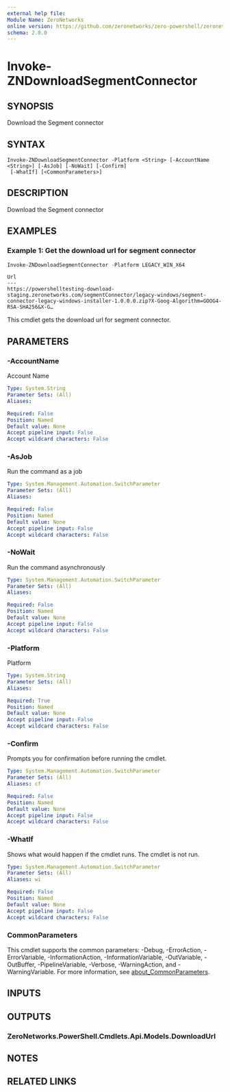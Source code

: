 ```yaml
---
external help file:
Module Name: ZeroNetworks
online version: https://github.com/zeronetworks/zero-powershell/zeronetworks/Invoke-ZNDownloadSegmentConnector
schema: 2.0.0
---
```


# Invoke-ZNDownloadSegmentConnector

## SYNOPSIS
Download the Segment connector

## SYNTAX

```
Invoke-ZNDownloadSegmentConnector -Platform <String> [-AccountName <String>] [-AsJob] [-NoWait] [-Confirm]
 [-WhatIf] [<CommonParameters>]
```

## DESCRIPTION
Download the Segment connector

## EXAMPLES

### Example 1: Get the download url for segment connector
```powershell
Invoke-ZNDownloadSegmentConnector -Platform LEGACY_WIN_X64 
```

```output
Url
---
https://powershelltesting-download-staging.zeronetworks.com/segmentConnector/legacy-windows/segment-connector-legacy-windows-installer-1.0.0.0.zip?X-Goog-Algorithm=GOOG4-RSA-SHA256&X-G…
```

This cmdlet gets the download url for segment connector.

## PARAMETERS

### -AccountName
Account Name

```yaml
Type: System.String
Parameter Sets: (All)
Aliases:

Required: False
Position: Named
Default value: None
Accept pipeline input: False
Accept wildcard characters: False
```

### -AsJob
Run the command as a job

```yaml
Type: System.Management.Automation.SwitchParameter
Parameter Sets: (All)
Aliases:

Required: False
Position: Named
Default value: None
Accept pipeline input: False
Accept wildcard characters: False
```

### -NoWait
Run the command asynchronously

```yaml
Type: System.Management.Automation.SwitchParameter
Parameter Sets: (All)
Aliases:

Required: False
Position: Named
Default value: None
Accept pipeline input: False
Accept wildcard characters: False
```

### -Platform
Platform

```yaml
Type: System.String
Parameter Sets: (All)
Aliases:

Required: True
Position: Named
Default value: None
Accept pipeline input: False
Accept wildcard characters: False
```

### -Confirm
Prompts you for confirmation before running the cmdlet.

```yaml
Type: System.Management.Automation.SwitchParameter
Parameter Sets: (All)
Aliases: cf

Required: False
Position: Named
Default value: None
Accept pipeline input: False
Accept wildcard characters: False
```

### -WhatIf
Shows what would happen if the cmdlet runs.
The cmdlet is not run.

```yaml
Type: System.Management.Automation.SwitchParameter
Parameter Sets: (All)
Aliases: wi

Required: False
Position: Named
Default value: None
Accept pipeline input: False
Accept wildcard characters: False
```

### CommonParameters
This cmdlet supports the common parameters: -Debug, -ErrorAction, -ErrorVariable, -InformationAction, -InformationVariable, -OutVariable, -OutBuffer, -PipelineVariable, -Verbose, -WarningAction, and -WarningVariable. For more information, see [about_CommonParameters](http://go.microsoft.com/fwlink/?LinkID=113216).

## INPUTS

## OUTPUTS

### ZeroNetworks.PowerShell.Cmdlets.Api.Models.DownloadUrl

## NOTES

## RELATED LINKS

